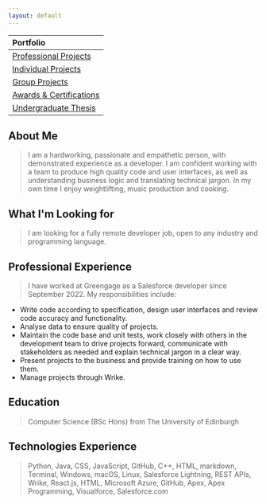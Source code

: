 ```yaml
---
layout: default
---
```


<!-- [Link to another page](./another-page.html). -->


| Portfolio                                                      |
|:---------------------------------------------------------------|
| [Professional Projects](./pages/salesforce-projects.html)      |
| [Individual Projects](./pages/individual-projects.html)        | 
| [Group Projects](./pages/group-projects.html)                  | 
| [Awards & Certifications](./pages/awards-and-certifications.md)|
| [Undergraduate Thesis](./pages/undergraduate-thesis.html)      |


## About Me

> I am a hardworking, passionate and empathetic person, with demonstrated experience as a developer. I am confident working with a team to produce high quality code and user interfaces, as well as understanding business logic and translating technical jargon. In my own time I enjoy weightlifting, music production and cooking.

## What I'm Looking for

> I am looking for a fully remote developer job, open to any industry and programming language.

## Professional Experience
> I have worked at Greengage as a Salesforce developer since September 2022. My responsibilities include:

* Write code according to specification, design user interfaces and review code accuracy and functionality.
* Analyse data to ensure quality of projects.
* Maintain the code base and unit tests, work closely with others in the development team to drive projects forward, communicate with stakeholders as needed and explain technical jargon in a clear way.
* Present projects to the business and provide training on how to use them.
* Manage projects through Wrike.

## Education

> Computer Science (BSc Hons) from The University of Edinburgh

## Technologies Experience

> Python, Java, CSS, JavaScript, GitHub, C++, HTML, markdown, Terminal, Windows, macOS, Linux, Salesforce Lightning, REST APIs, Wrike, React.js, HTML, Microsoft Azure, GitHub, Apex, Apex Programming, Visualforce, Salesforce.com
